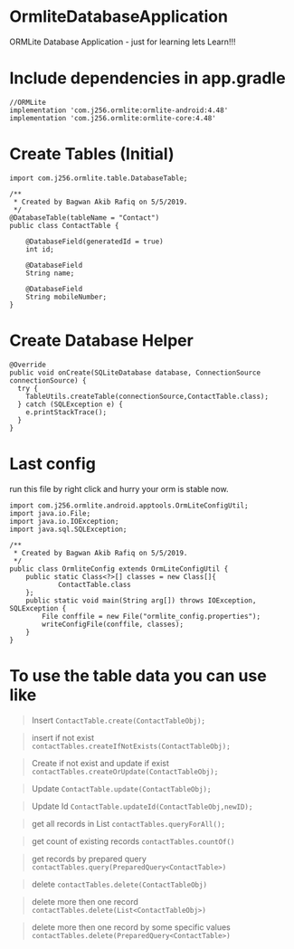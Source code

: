 # OrmliteDatabaseApplication
ORMLite Database Application - just for learning
lets Learn!!!
# Include dependencies in app.gradle
    //ORMLite 
    implementation 'com.j256.ormlite:ormlite-android:4.48'
    implementation 'com.j256.ormlite:ormlite-core:4.48'
    
    
# Create Tables (Initial)
```import com.j256.ormlite.field.DatabaseField;
import com.j256.ormlite.table.DatabaseTable;

/**
 * Created by Bagwan Akib Rafiq on 5/5/2019.
 */
@DatabaseTable(tableName = "Contact")
public class ContactTable {

    @DatabaseField(generatedId = true)
    int id;
    
    @DatabaseField
    String name;
    
    @DatabaseField
    String mobileNumber;
}

```
# Create Database Helper

```
@Override
public void onCreate(SQLiteDatabase database, ConnectionSource connectionSource) {
  try {
    TableUtils.createTable(connectionSource,ContactTable.class);
  } catch (SQLException e) {
    e.printStackTrace();
  }
}
```
  
  
# Last config
  run this file by right click and hurry your orm is stable now.
```
import com.j256.ormlite.android.apptools.OrmLiteConfigUtil;
import java.io.File;
import java.io.IOException;
import java.sql.SQLException;

/**
 * Created by Bagwan Akib Rafiq on 5/5/2019.
 */
public class OrmliteConfig extends OrmLiteConfigUtil {
    public static Class<?>[] classes = new Class[]{
            ContactTable.class
    };
    public static void main(String arg[]) throws IOException, SQLException {
        File conffile = new File("ormlite_config.properties");
        writeConfigFile(conffile, classes);
    }
}
```
# To use the table data you can use like

>Insert
```ContactTable.create(ContactTableObj); ```

>insert if not exist
```contactTables.createIfNotExists(ContactTableObj);```

>Create if not exist and update if exist
```contactTables.createOrUpdate(ContactTableObj);```

>Update
```ContactTable.update(ContactTableObj);```

>Update Id
```ContactTable.updateId(ContactTableObj,newID); ```

>get all records in List<Class>
```contactTables.queryForAll(); ```

>get count of existing records
```contactTables.countOf()```

>get records by prepared query
```contactTables.query(PreparedQuery<ContactTable>)```

>delete
```contactTables.delete(ContactTableObj)```

>delete more then one record
```contactTables.delete(List<ContactTableObj>)```

>delete more then one record by some specific values
```contactTables.delete(PreparedQuery<ContactTable>)```
